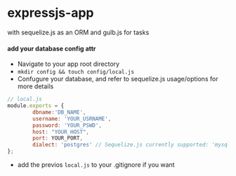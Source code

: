expressjs-app
=============

with sequelize.js as an ORM and gulb.js for tasks

#### add your database config attr

- Navigate to your app root directory
- `mkdir config && touch config/local.js`
- Confugure your database, and refer to sequelize.js usage/options for more details

``` Javascript
// local.js
module.exports = {
        dbname:'DB_NAME',
        username: 'YOUR_USRNAME',
        password: 'YOUR_PSWD',
        host: "YOUR_HOST",
        port: YOUR_PORT,
        dialect: 'postgres' // Sequelize.js currently supported: 'mysql', 'sqlite', 'postgres'
};

```
- add the previos `local.js` to your .gitignore if you want

